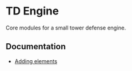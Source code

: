 # TD Engine

Core modules for a small tower defense engine.

## Documentation
- [Adding elements](docs/ADDING_ELEMENTS.md)
